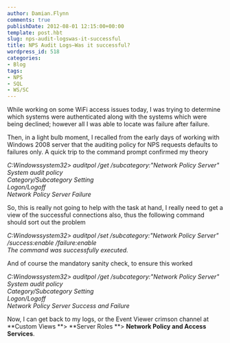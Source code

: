 ```yaml
---
author: Damian.Flynn
comments: true
publishDate: 2012-08-01 12:15:00+00:00
template: post.hbt
slug: nps-audit-logswas-it-successful
title: NPS Audit Logs–Was it successful?
wordpress_id: 518
categories:
- Blog
tags:
- NPS
- SQL
- WS/SC
---
```


While working on some WiFi access issues today, I was trying to determine which systems were authenticated along with the systems which were being declined; however all I was able to locate was failure after failure.

Then, in a light bulb moment, I recalled from the early days of working with Windows 2008 server that the auditing policy for NPS requests defaults to failures only. A quick trip to the command prompt confirmed my theory

_C:Windowssystem32> auditpol /get /subcategory:"Network Policy Server"   
System audit policy   
Category/Subcategory Setting   
Logon/Logoff   
Network Policy Server Failure_

So, this is really not going to help with the task at hand, I really need to get a view of the successful connections also, thus the following command should sort out the problem

_C:Windowssystem32> auditpol /set /subcategory:"Network Policy Server" /success:enable /failure:enable   
The command was successfully executed._

And of course the mandatory sanity check, to ensure this worked

_C:Windowssystem32> auditpol /get /subcategory:"Network Policy Server"   
System audit policy   
Category/Subcategory Setting   
Logon/Logoff   
Network Policy Server Success and Failure_

Now, I can get back to my logs, or the Event Viewer crimson channel at **Custom Views **> **Server Roles **> **Network Policy and Access Services**.
